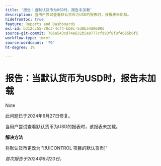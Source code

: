```yaml
---
title: '报告：当默认货币为USD时，报告未加载'
description: 当用户尝试查看默认货币为USD的报表时，该报表未加载。
hidefromtoc: true
feature: Reports and Dashboards
exl-id: b312cc55-78c3-4cf4-bb0c-5d8ba4d0600d
source-git-commit: 786a543cd74e632b5a0777cfd93f8f8f4655b6f5
workflow-type: tm+mt
source-wordcount: '79'
ht-degree: 1%

---
```


# 报告：当默认货币为USD时，报告未加载

>[!NOTE]
>
>此问题已于2024年6月27日修复。

当用户尝试查看默认货币为USD的报表时，该报表未加载。

**解决方法**

将默认货币更改为&#39;&#39;[!UICONTROL 项目的默认货币]“

_首次报告于2024年6月20日。_
